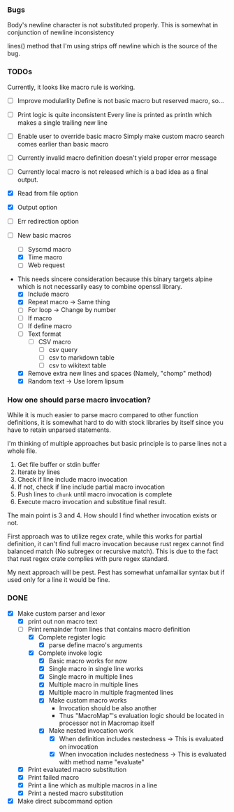 ### Bugs

Body's newline character is not substituted properly. This is somewhat in
conjunction of newline inconsistency

lines() method that I'm using strips off newline which is the source of the bug.

### TODOs

Currently, it looks like macro rule is working.

* [ ] Improve modularlity
Define is not basic macro but reserved macro, so...

* [ ] Print logic is quite inconsistent
Every line is printed as println which makes a single trailing new line
* [ ] Enable user to override basic macro 
Simply make custom macro search comes earlier than basic macro
* [ ] Currently invalid macro definition doesn't yield proper error message
* [ ] Currently local macro is not released which is a bad idea as a final output.

* [x] Read from file option
* [x] Output option
* [ ] Err redirection option

* [ ] New basic macros
  * [ ] Syscmd macro
  * [x] Time macro
  * [ ] Web request
- This needs sincere consideration because this binary targets alpine which is not necessarily easy to combine openssl library.
  * [x] Include macro
  * [x] Repeat macro -> Same thing
  * [ ] For loop -> Change by number
  * [ ] If macro
  * [ ] If define macro
  * [ ] Text format
    * [ ] CSV macro
      * [ ] csv query
      * [ ] csv to markdown table
      * [ ] csv to wikitext table
  * [x] Remove extra new lines and spaces (Namely, "chomp" method)
  * [x] Random text -> Use lorem lipsum

### How one should parse macro invocation?

While it is much easier to parse macro compared to other function definitions,
it is somewhat hard to do with stock libraries by itself since you have to
retain unparsed statements.

I'm thinking of multiple approaches but basic principle is to parse lines not a
whole file.

1. Get file buffer or stdin buffer
2. Iterate by lines
3. Check if line include macro invocation
4. If not, check if line include partial macro invocation
5. Push lines to `chunk` until macro invocation is complete
6. Execute macro invocation and substitue final result.

The main point is 3 and 4. How should I find whether invocation exists or not.

First approach was to utilize regex crate, while this works for partial
definition, it can't find full macro invocation because rust regex cannot find
balanced match (No subregex or recursive match). This is due to the fact that rust 
regex crate complies with pure regex standard.

My next approach will be pest. Pest has somewhat unfamailiar syntax but if used only for a line it would be fine.

### DONE

* [x] Make custom parser and lexor
  * [x] print out non macro text
  * [ ] Print remainder from lines that contains macro definition
    * [x] Complete register logic
	  * [x] parse define macro's arguments
	* [x] Complete invoke logic
	  * [x] Basic macro works for now
	  * [x] Single macro in single line works
	  * [x] Single macro in multiple lines
	  * [x] Multiple macro in multiple lines
	  * [x] Multiple macro in multiple fragmented lines
	  * [x] Make custom macro works
	    - Invocation should be also another 
		- Thus "MacroMap"'s evaluation logic should be located in processor not in Macromap itself
	  * [x] Make nested invocation work
	    * [x] When definition includes nestedness -> This is evaluated on invocation
		* [x] When invocation includes nestedness -> This is evaluated with method name "evaluate"
  * [x] Print evaluated macro substitution
  * [x] Print failed macro  
  * [x] Print a line which as multiple macros in a line
  * [x] Print a nested macro substitution

* [x] Make direct subcommand option
